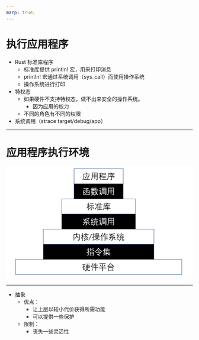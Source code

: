 ```yaml
---
marp: true;
---
```


# 执行应用程序

- Rust 标准库程序
  - 标准库提供 println! 宏，用来打印消息
  - println! 宏通过系统调用（sys_call）而使用操作系统
  - 操作系统进行打印
- 特权态
  - 如果硬件不支持特权态，做不出来安全的操作系统。
    - 因为应用的权力
  - 不同的角色有不同的权限
- 系统调用（strace target/debug/app）

---

# 应用程序执行环境

![应用程序执行环境栈](../images/app-software-stack.png)

---

- 抽象
  - 优点：
    - 让上层以较小代价获得所需功能
    - 可以提供一些保护
  - 限制：
    - 丧失一些灵活性
